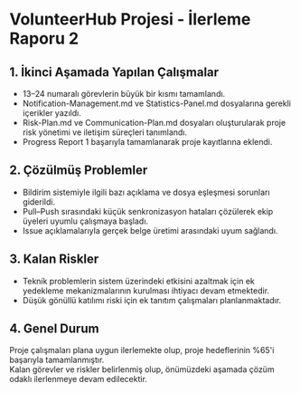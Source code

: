 # VolunteerHub Projesi - İlerleme Raporu 2

## 1. İkinci Aşamada Yapılan Çalışmalar

- 13–24 numaralı görevlerin büyük bir kısmı tamamlandı.
- Notification-Management.md ve Statistics-Panel.md dosyalarına gerekli içerikler yazıldı.
- Risk-Plan.md ve Communication-Plan.md dosyaları oluşturularak proje risk yönetimi ve iletişim süreçleri tanımlandı.
- Progress Report 1 başarıyla tamamlanarak proje kayıtlarına eklendi.

## 2. Çözülmüş Problemler

- Bildirim sistemiyle ilgili bazı açıklama ve dosya eşleşmesi sorunları giderildi.
- Pull–Push sırasındaki küçük senkronizasyon hataları çözülerek ekip üyeleri uyumlu çalışmaya başladı.
- Issue açıklamalarıyla gerçek belge üretimi arasındaki uyum sağlandı.

## 3. Kalan Riskler

- Teknik problemlerin sistem üzerindeki etkisini azaltmak için ek yedekleme mekanizmalarının kurulması ihtiyacı devam etmektedir.
- Düşük gönüllü katılımı riski için ek tanıtım çalışmaları planlanmaktadır.

## 4. Genel Durum

Proje çalışmaları plana uygun ilerlemekte olup, proje hedeflerinin %65'i başarıyla tamamlanmıştır.  
Kalan görevler ve riskler belirlenmiş olup, önümüzdeki aşamada çözüm odaklı ilerlenmeye devam edilecektir.
